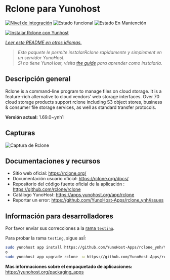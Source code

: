 <!--
Este archivo README esta generado automaticamente<https://github.com/YunoHost/apps/tree/master/tools/readme_generator>
No se debe editar a mano.
-->

# Rclone para Yunohost

[![Nivel de integración](https://apps.yunohost.org/badge/integration/rclone)](https://ci-apps.yunohost.org/ci/apps/rclone/)
![Estado funcional](https://apps.yunohost.org/badge/state/rclone)
![Estado En Mantención](https://apps.yunohost.org/badge/maintained/rclone)

[![Instalar Rclone con Yunhost](https://install-app.yunohost.org/install-with-yunohost.svg)](https://install-app.yunohost.org/?app=rclone)

*[Leer este README en otros idiomas.](./ALL_README.md)*

> *Este paquete le permite instalarRclone rapidamente y simplement en un servidor YunoHost.*  
> *Si no tiene YunoHost, visita [the guide](https://yunohost.org/install) para aprender como instalarla.*

## Descripción general

Rclone is a command-line program to manage files on cloud storage. It is a feature-rich alternative to cloud vendors' web storage interfaces. Over 70 cloud storage products support rclone including S3 object stores, business & consumer file storage services, as well as standard transfer protocols.

**Versión actual:** 1.69.0~ynh1

## Capturas

![Captura de Rclone](./doc/screenshots/screenshot.png)

## Documentaciones y recursos

- Sitio web oficial: <https://rclone.org/>
- Documentación usuario oficial: <https://rclone.org/docs/>
- Repositorio del código fuente oficial de la aplicación : <https://github.com/rclone/rclone>
- Catálogo YunoHost: <https://apps.yunohost.org/app/rclone>
- Reportar un error: <https://github.com/YunoHost-Apps/rclone_ynh/issues>

## Información para desarrolladores

Por favor enviar sus correcciones a la [rama `testing`](https://github.com/YunoHost-Apps/rclone_ynh/tree/testing).

Para probar la rama `testing`, sigue asÍ:

```bash
sudo yunohost app install https://github.com/YunoHost-Apps/rclone_ynh/tree/testing --debug
o
sudo yunohost app upgrade rclone -u https://github.com/YunoHost-Apps/rclone_ynh/tree/testing --debug
```

**Mas informaciones sobre el empaquetado de aplicaciones:** <https://yunohost.org/packaging_apps>

